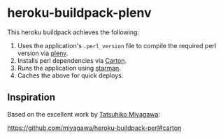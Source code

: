 # heroku-buildpack-plenv

This heroku buildpack achieves the following:

1. Uses the application's `.perl_version` file to compile the required perl version via [plenv](https://github.com/tokuhirom/plenv).
1. Installs perl dependencies via [Carton](https://metacpan.org/pod/Carton).
1. Runs the application using [starman](https://metacpan.org/dist/Starman/view/script/starman).
1. Caches the above for quick deploys.

## Inspiration

Based on the excellent work by [Tatsuhiko Miyagawa](https://github.com/miyagawa):

https://github.com/miyagawa/heroku-buildpack-perl#carton


